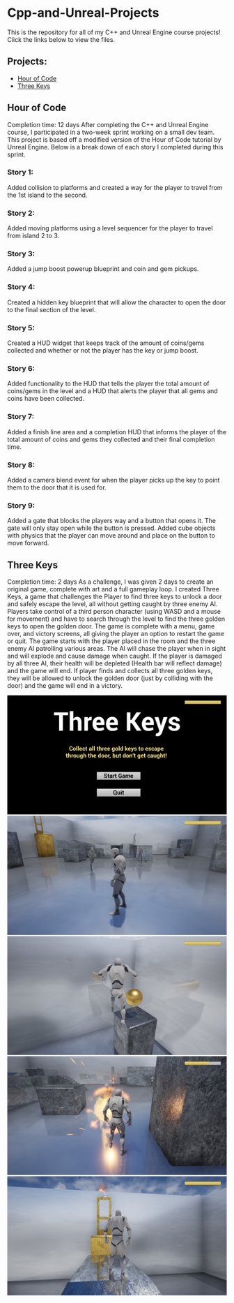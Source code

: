 # Cpp-and-Unreal-Projects
This is the repository for all of my C++ and Unreal Engine course projects! Click the links below to view the files.
## Projects:
- <a href="" target="_blank">Hour of Code</a>
- <a href="https://github.com/alvarezsound/Cpp-and-Unreal-Projects/tree/main/UnrealFinal" target="_blank">Three Keys</a>

## Hour of Code
Completion time: 12 days
After completing the C++ and Unreal Engine course, I participated in a two-week sprint working on a small dev team. This project is based off a modified version of the Hour of Code tutorial by Unreal Engine. Below is a break down of each story I completed during this sprint.

### Story 1: 
Added collision to platforms and created a way for the player to travel from the 1st island to the second.

### Story 2: 
Added moving platforms using a level sequencer for the player to travel from island 2 to 3.

### Story 3: 
Added a jump boost powerup blueprint and coin and gem pickups.

### Story 4: 
Created a hidden key blueprint that will allow the character to open the door to the final section of the level.

### Story 5: 
Created a HUD widget that keeps track of the amount of coins/gems collected and whether or not the player has the key or jump boost.

### Story 6: 
Added functionality to the HUD that tells the player the total amount of coins/gems in the level and a HUD that alerts the player that all gems and coins have been collected.

### Story 7: 
Added a finish line area and a completion HUD that informs the player of the total amount of coins and gems they collected and their final completion time.

### Story 8: 
Added a camera blend event for when the player picks up the key to point them to the door that it is used for.

### Story 9: 
Added a gate that blocks the players way and a button that opens it. The gate will only stay open while the button is pressed. Added cube objects with physics that the player can move around and place on the button to move forward.


## Three Keys
Completion time: 2 days
As a challenge, I was given 2 days to create an original game, complete with art and a full gameplay loop. I created Three Keys, a game that challenges the Player to find three keys to unlock a door and safely escape the level, all without getting caught by three enemy AI. Players take control of a third person character (using WASD and a mouse for movement) and have to search through the level to find the three golden keys to open the golden door. The game is complete with a menu, game over, and victory screens, all giving the player an option to restart the game or quit. The game starts with the player placed in the room and the three enemy AI patrolling various areas. The AI will chase the player when in sight and will explode and cause damage when caught. If the player is damaged by all three AI, their health will be depleted (Health bar will reflect damage) and the game will end. If player finds and collects all three golden keys, they will be allowed to unlock the golden door (just by colliding with the door) and the game will end in a victory. 

![ThreeKeys](/Images/TK0.png)
![ThreeKeys](/Images/TK1.png)
![ThreeKeys](/Images/TK2.png)
![ThreeKeys](/Images/TK3.png)
![ThreeKeys](/Images/TK5.png)